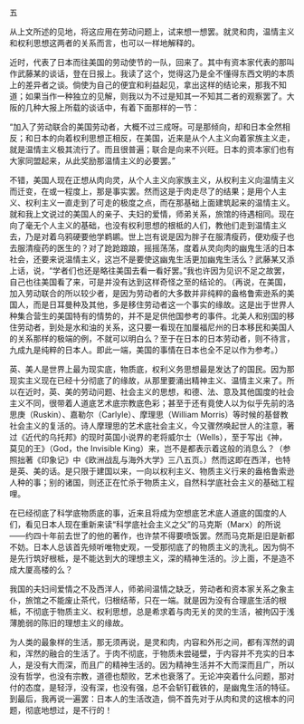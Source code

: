 五

  

从上文所述的见地，将这应用在劳动问题上，试来想一想罢。就灵和肉，温情主义和权利思想这两者的关系而言，也可以一样地解释的。

近时，代表了日本而往美国的劳动使节的一队，回来了。其中有资本家代表的那叫作武藤某的谈话，登在日报上。我读了这个，觉得这乃是全不懂得东西文明的本质上的差异者之谈。倘使为自己的便宜和利益起见，拿出这样的结论来，那我不知道；如果当作一种独立的见解，则我以为不过是知其一不知其二者的观察罢了。大阪的几种大报上所载的谈话中，有着下面那样的一节：

  

“加入了劳动联合的美国劳动者，大概不过三成呀。可是那倾向，却和日本全然相反；和日本的向着权利思想正相反，在美国，近来是从个人主义向着家族主义走，就是温情主义极其流行了。而且很普遍；联合是向来不兴旺。日本的资本家们也有大家同盟起来，从此奖励那温情主义的必要罢。”

  

不错，美国人现在正想从肉向灵，从个人主义向家族主义，从权利主义向温情主义而迁变，在或一程度上，那是事实罢。然而这是于肉走尽了的结果；是用个人主义、权利主义一直走到了可走的极度之点，而在那基础上面建筑起来的温情主义。就和我上文说过的美国人的亲子、夫妇的爱情，师弟关系，旅馆的待遇相同。现在向了毫无个人主义的基础，也没有权利思想的根柢的人们，教他们走到温情主义去，乃是对着乌鸦硬要他学鹈鹕。世上岂有说是因为胖子在服清瘦药，便劝瘦子也去服清瘦药的医生的？对了跄跄踉踉，摇摇荡荡，度着从灵向肉的幽鬼生活的日本社会，还要来说温情主义，这岂不是要使这幽鬼生活更加幽鬼生活么？武藤某又添上话，说，“学者们也还是略往美国去看一看好罢。”我也许因为见识不足之故罢，自己也往美国看了来，可是并没有达到这样奇怪之至的结论的。（再说，在美国，加入劳动联合的所以较少者，是因为劳动者的大多数并非纯粹的盎格鲁索逊系的美国人，而是日耳曼种及其他，多是移住劳动者这一个事实的缘故。这是出于世界人种集合营生的美国特有的情势的，并不是足供他国参考的事件。北美人和别国的移住劳动者，到处是水和油的关系，这只要一看现在加厘福尼州的日本移民和美国人的关系那样的极端的例，不就可以明白么？至于在日本的日本劳动者，则不待言，九成九是纯粹的日本人。即此一端，美国的事情在日本也全不足以作为参考。）

英、美人是世界上最为现实底，物质底，权利义务思想最是发达了的国民。因为那现实主义现在已经十分彻底了的缘故，从那里要涌出精神主义、温情主义来了。所以在近时，英、美的劳动问题、社会主义的思想，和德、法、意及其他国度的社会主义不同，很带着人道底艺术底宗教底色彩；甚至于还有竟使人以为似乎先前的洛思庚（Ruskin）、嘉勒尔（Carlyle）、摩理思（William Morris）等时候的基督教社会主义的复活的。诗人摩理思的艺术底社会主义，今又骤然唤起世人的注意，著过《近代的乌托邦》的现时英国小说界的老将威尔士（Wells），至于写出《神，莫见的王》（God，the Invisible King）来，岂不是都表示着这般的消息么？（参照拙著《印象记》中《欧洲战乱与海外大学》三八五页。）然而这即在西洋，也特是英、美的话。是只限于建国以来，一向以权利主义、物质主义行来的盎格鲁索逊人种的事；别的诸国，则还正在忙杀于物质主义，自然科学底社会主义的基础工程哩。

在已经彻底了科学底物质底的事，近来且将成为空想底艺术底人道底的国度的人们，看见日本人现在重新来读“科学底社会主义之父”的马克斯（Marx）的所说——约四十年前去世了的他的著作，也许禁不得要喷饭罢。然而马克斯是旧是新都不妨。日本人总该首先倾听唯物史观，一受那彻底了的物质主义的洗礼。因为倘不是先行筑好根柢，是不能达到大的理想主义，深的精神生活的。沙上面，不是造不成大厦高楼的么？

我国的夫妇间爱情之不及西洋人，师弟间温情之缺乏，劳动者和资本家关系之象主仆，旅馆之不能废止茶代，归根结蒂，只在一端。就是因为没有合理底生活的根柢，不彻底于物质主义、权利思想，总是希求着与肉无关的灵的生活，被拘囚于浅薄脆弱的陈旧的理想主义的缘故。

为人类的最象样的生活，那无须再说，是灵和肉，内容和外形之间，都有浑然的调和，浑然的融合的生活了。于肉不彻底，于物质未尝碰壁，于内容并不充实的日本人，是没有大而深，而且广的精神生活的。因为精神生活并不大而深而且广，所以没有哲学，也没有宗教，道德也颓败，艺术也衰落了。无论冲突着什么问题，那对付的态度，是轻浮，没有深，也没有强，总不会斩钉截铁的，是幽鬼生活的特征。到最后，我再说一遍罢：日本人的生活改造，倘不首先对于从肉和灵的这根本的问题，彻底地想过，是不行的！